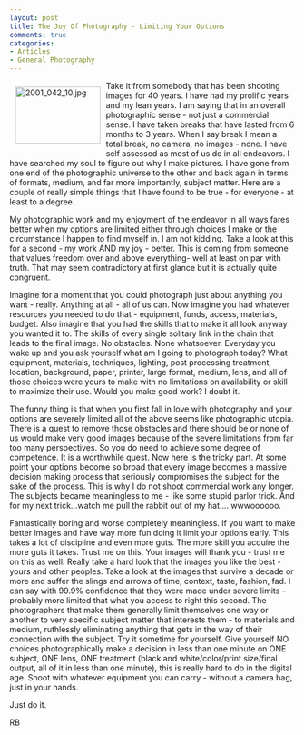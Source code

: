 ```yaml
---
layout: post
title: The Joy Of Photography - Limiting Your Options
comments: true
categories:
- Articles
- General Photography
---
```

<a rel="lightbox" href="/wp-content/uploads/2010/04/2001_042_10.jpg"><img title="2001_042_10.jpg" src="/wp-content/uploads/2010/04/.thumbs/.2001_042_10.jpg" border="0" alt="2001_042_10.jpg" hspace="10" vspace="10" width="150" height="100" align="left" /></a>Take it from somebody that has been shooting images for 40 years. I have had my prolific years and my lean years. I am saying that in an overall photographic sense - not just a commercial sense. I have taken breaks that have lasted from 6 months to 3 years. When I say break I mean a total break, no camera, no images - none. I have self assessed as most of us do in all endeavors. I have searched my soul to figure out why I make pictures. I have gone from one end of the photographic universe to the other and back again in terms of formats, medium, and far more importantly, subject matter. Here are a couple of really simple things that I have found to be true - for everyone - at least to a degree.

My photographic work and my enjoyment of the endeavor in all ways fares better when my options are limited either through choices I make or the circumstance I happen to find myself in. I am not kidding. Take a look at this for a second - my work AND my joy - better. This is coming from someone that values freedom over and above everything- well at least on par with truth. That may seem contradictory at first glance but it is actually quite congruent.

Imagine for a moment that you could photograph just about anything you want - really. Anything at all - all of us can. Now imagine you had whatever resources you needed to do that - equipment, funds, access, materials, budget. Also imagine that you had the skills that to make it all look anyway you wanted it to. The skills of every single solitary link in the chain that leads to the final image. No obstacles. None whatsoever. Everyday you wake up and you ask yourself what am I going to photograph today? What equipment, materials, techniques, lighting, post processing treatment, location, background, paper, printer, large format, medium, lens, and all of those choices were yours to make with no limitations on availability or skill to maximize their use. Would you make good work? I doubt it.

The funny thing is that when you first fall in love with photography and your options are severely limited all of the above seems like photographic utopia. There is a quest to remove those obstacles and there should be or none of us would make very good images because of the severe limitations from far too many perspectives. So you do need to achieve some degree of competence. It is a worthwhile quest. Now here is the tricky part. At some point your options become so broad that every image becomes a massive decision making process that seriously compromises the subject for the sake of the process. This is why I do not shoot commercial work any longer. The subjects became meaningless to me - like some stupid parlor trick. And for my next trick...watch me pull the rabbit out of my hat.... wwwoooooo.

Fantastically boring and worse completely meaningless. If you want to make better images and have way more fun doing it limit your options early. This takes a lot of discipline and even more guts. The more skill you acquire the more guts it takes. Trust me on this. Your images will thank you - trust me on this as well. Really take a hard look that the images you like the best - yours and other peoples. Take a look at the images that survive a decade or more and suffer the slings and arrows of time, context, taste, fashion, fad. I can say with 99.9% confidence that they were made under severe limits - probably more limited that what you access to right this second. The photographers that make them generally limit themselves one way or another to very specific subject matter that interests them - to materials and medium, ruthlessly eliminating anything that gets in the way of their connection with the subject. Try it sometime for yourself. Give yourself NO choices photographically make a decision in less than one minute on ONE subject, ONE lens, ONE treatment (black and white/color/print size/final output, all of it in less than one minute), this is really hard to do in the digital age. Shoot with whatever equipment you can carry - without a camera bag, just in your hands.

Just do it.

RB